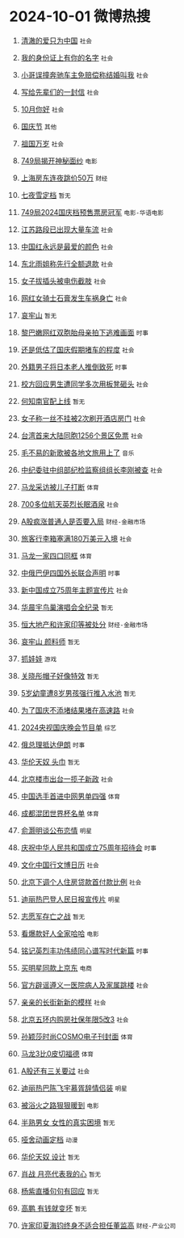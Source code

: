 # 2024-10-01 微博热搜 
1. [清澈的爱只为中国](https://m.weibo.cn/search?containerid=100103type%3D1%26t%3D10%26q%3D%23%E6%B8%85%E6%BE%88%E7%9A%84%E7%88%B1%E5%8F%AA%E4%B8%BA%E4%B8%AD%E5%9B%BD%23&stream_entry_id=51&isnewpage=1&extparam=seat%3D1%26pos%3D0%26stream_entry_id%3D51%26c_type%3D51%26q%3D%2523%25E6%25B8%2585%25E6%25BE%2588%25E7%259A%2584%25E7%2588%25B1%25E5%258F%25AA%25E4%25B8%25BA%25E4%25B8%25AD%25E5%259B%25BD%2523%26cate%3D10103%26filter_type%3Drealtimehot%26dgr%3D0%26display_time%3D1727720892%26pre_seqid%3D17277208923330116169014) `社会` 

2. [我的身份证上有你的名字](https://m.weibo.cn/search?containerid=100103type%3D1%26t%3D10%26q%3D%23%E6%88%91%E7%9A%84%E8%BA%AB%E4%BB%BD%E8%AF%81%E4%B8%8A%E6%9C%89%E4%BD%A0%E7%9A%84%E5%90%8D%E5%AD%97%23&stream_entry_id=31&isnewpage=1&extparam=seat%3D1%26filter_type%3Drealtimehot%26c_type%3D31%26q%3D%2523%25E6%2588%2591%25E7%259A%2584%25E8%25BA%25AB%25E4%25BB%25BD%25E8%25AF%2581%25E4%25B8%258A%25E6%259C%2589%25E4%25BD%25A0%25E7%259A%2584%25E5%2590%258D%25E5%25AD%2597%2523%26cate%3D5001%26realpos%3D1%26pos%3D0%26stream_entry_id%3D31%26dgr%3D0%26band_rank%3D1%26flag%3D2%26lcate%3D5001%26display_time%3D1727720892%26pre_seqid%3D17277208923330116169014) `社会` 

3. [小哥误撞奔驰车主免赔偿称结婚叫我](https://m.weibo.cn/search?containerid=100103type%3D1%26t%3D10%26q%3D%23%E5%B0%8F%E5%93%A5%E8%AF%AF%E6%92%9E%E5%A5%94%E9%A9%B0%E8%BD%A6%E4%B8%BB%E5%85%8D%E8%B5%94%E5%81%BF%E7%A7%B0%E7%BB%93%E5%A9%9A%E5%8F%AB%E6%88%91%23&stream_entry_id=31&isnewpage=1&extparam=seat%3D1%26filter_type%3Drealtimehot%26c_type%3D31%26q%3D%2523%25E5%25B0%258F%25E5%2593%25A5%25E8%25AF%25AF%25E6%2592%259E%25E5%25A5%2594%25E9%25A9%25B0%25E8%25BD%25A6%25E4%25B8%25BB%25E5%2585%258D%25E8%25B5%2594%25E5%2581%25BF%25E7%25A7%25B0%25E7%25BB%2593%25E5%25A9%259A%25E5%258F%25AB%25E6%2588%2591%2523%26cate%3D5001%26realpos%3D2%26pos%3D1%26stream_entry_id%3D31%26dgr%3D0%26band_rank%3D2%26flag%3D0%26lcate%3D5001%26display_time%3D1727720892%26pre_seqid%3D17277208923330116169014) `社会` 

4. [写给先辈们的一封信](https://m.weibo.cn/search?containerid=100103type%3D1%26t%3D10%26q%3D%23%E5%86%99%E7%BB%99%E5%85%88%E8%BE%88%E4%BB%AC%E7%9A%84%E4%B8%80%E5%B0%81%E4%BF%A1%23&stream_entry_id=31&isnewpage=1&extparam=seat%3D1%26filter_type%3Drealtimehot%26c_type%3D31%26q%3D%2523%25E5%2586%2599%25E7%25BB%2599%25E5%2585%2588%25E8%25BE%2588%25E4%25BB%25AC%25E7%259A%2584%25E4%25B8%2580%25E5%25B0%2581%25E4%25BF%25A1%2523%26cate%3D5001%26realpos%3D3%26pos%3D2%26stream_entry_id%3D31%26dgr%3D0%26band_rank%3D3%26flag%3D0%26lcate%3D5001%26display_time%3D1727720892%26pre_seqid%3D17277208923330116169014) `社会` 

5. [10月你好](https://m.weibo.cn/search?containerid=100103type%3D1%26t%3D10%26q%3D%2310%E6%9C%88%E4%BD%A0%E5%A5%BD%23&stream_entry_id=31&isnewpage=1&extparam=seat%3D1%26filter_type%3Drealtimehot%26c_type%3D31%26q%3D%252310%25E6%259C%2588%25E4%25BD%25A0%25E5%25A5%25BD%2523%26cate%3D5001%26realpos%3D4%26pos%3D3%26stream_entry_id%3D31%26dgr%3D0%26band_rank%3D4%26flag%3D0%26lcate%3D5001%26display_time%3D1727720892%26pre_seqid%3D17277208923330116169014) `社会` 

6. [国庆节](https://m.weibo.cn/search?containerid=100103type%3D1%26t%3D10%26q%3D%E5%9B%BD%E5%BA%86%E8%8A%82&stream_entry_id=31&isnewpage=1&extparam=seat%3D1%26filter_type%3Drealtimehot%26c_type%3D31%26q%3D%25E5%259B%25BD%25E5%25BA%2586%25E8%258A%2582%26cate%3D5001%26realpos%3D5%26pos%3D4%26stream_entry_id%3D31%26dgr%3D0%26band_rank%3D5%26flag%3D0%26lcate%3D5001%26display_time%3D1727720892%26pre_seqid%3D17277208923330116169014) `其他` 

7. [祖国万岁](https://m.weibo.cn/search?containerid=100103type%3D1%26t%3D10%26q%3D%23%E7%A5%96%E5%9B%BD%E4%B8%87%E5%B2%81%23&stream_entry_id=31&isnewpage=1&extparam=seat%3D1%26filter_type%3Drealtimehot%26c_type%3D31%26q%3D%2523%25E7%25A5%2596%25E5%259B%25BD%25E4%25B8%2587%25E5%25B2%2581%2523%26cate%3D5001%26realpos%3D6%26pos%3D5%26stream_entry_id%3D31%26dgr%3D0%26band_rank%3D6%26flag%3D0%26lcate%3D5001%26display_time%3D1727720892%26pre_seqid%3D17277208923330116169014) `社会` 

8. [749局揭开神秘面纱](https://m.weibo.cn/search?containerid=100103type%3D1%26t%3D10%26q%3D%23749%E5%B1%80%E6%8F%AD%E5%BC%80%E7%A5%9E%E7%A7%98%E9%9D%A2%E7%BA%B1%23&stream_entry_id=31&isnewpage=1&extparam=seat%3D1%26is_ad_pos%3D1%26c_type%3D31%26lcate%3D5001%26cate%3D5001%26adid%3D257766%26pos%3D6%26stream_entry_id%3D31%26dgr%3D0%26q%3D%2523749%25E5%25B1%2580%25E6%258F%25AD%25E5%25BC%2580%25E7%25A5%259E%25E7%25A7%2598%25E9%259D%25A2%25E7%25BA%25B1%2523%26band_rank%3D7%26topic_ad%3D1%26filter_type%3Drealtimehot%26display_time%3D1727720892%26pre_seqid%3D17277208923330116169014) `电影` 

9. [上海房东连夜跳价50万](https://m.weibo.cn/search?containerid=100103type%3D1%26t%3D10%26q%3D%23%E4%B8%8A%E6%B5%B7%E6%88%BF%E4%B8%9C%E8%BF%9E%E5%A4%9C%E8%B7%B3%E4%BB%B750%E4%B8%87%23&stream_entry_id=31&isnewpage=1&extparam=seat%3D1%26filter_type%3Drealtimehot%26c_type%3D31%26q%3D%2523%25E4%25B8%258A%25E6%25B5%25B7%25E6%2588%25BF%25E4%25B8%259C%25E8%25BF%259E%25E5%25A4%259C%25E8%25B7%25B3%25E4%25BB%25B750%25E4%25B8%2587%2523%26cate%3D5001%26realpos%3D7%26pos%3D7%26stream_entry_id%3D31%26dgr%3D0%26band_rank%3D7%26flag%3D0%26lcate%3D5001%26display_time%3D1727720892%26pre_seqid%3D17277208923330116169014) `财经` 

10. [七夜雪定档](https://m.weibo.cn/search?containerid=100103type%3D1%26t%3D10%26q%3D%23%E4%B8%83%E5%A4%9C%E9%9B%AA%E5%AE%9A%E6%A1%A3%23&stream_entry_id=31&isnewpage=1&extparam=seat%3D1%26filter_type%3Drealtimehot%26c_type%3D31%26q%3D%2523%25E4%25B8%2583%25E5%25A4%259C%25E9%259B%25AA%25E5%25AE%259A%25E6%25A1%25A3%2523%26cate%3D5001%26realpos%3D8%26pos%3D8%26stream_entry_id%3D31%26dgr%3D0%26band_rank%3D8%26flag%3D0%26lcate%3D5001%26display_time%3D1727720892%26pre_seqid%3D17277208923330116169014) `暂无` 

11. [749局2024国庆档预售票房冠军](https://m.weibo.cn/search?containerid=100103type%3D1%26t%3D10%26q%3D%23749%E5%B1%802024%E5%9B%BD%E5%BA%86%E6%A1%A3%E9%A2%84%E5%94%AE%E7%A5%A8%E6%88%BF%E5%86%A0%E5%86%9B%23&stream_entry_id=31&isnewpage=1&extparam=seat%3D1%26filter_type%3Drealtimehot%26c_type%3D31%26q%3D%2523749%25E5%25B1%25802024%25E5%259B%25BD%25E5%25BA%2586%25E6%25A1%25A3%25E9%25A2%2584%25E5%2594%25AE%25E7%25A5%25A8%25E6%2588%25BF%25E5%2586%25A0%25E5%2586%259B%2523%26cate%3D5001%26realpos%3D9%26pos%3D9%26stream_entry_id%3D31%26dgr%3D0%26band_rank%3D9%26flag%3D0%26lcate%3D5001%26display_time%3D1727720892%26pre_seqid%3D17277208923330116169014) `电影-华语电影` 

12. [江苏路段已出现大量车流](https://m.weibo.cn/search?containerid=100103type%3D1%26t%3D10%26q%3D%23%E6%B1%9F%E8%8B%8F%E8%B7%AF%E6%AE%B5%E5%B7%B2%E5%87%BA%E7%8E%B0%E5%A4%A7%E9%87%8F%E8%BD%A6%E6%B5%81%23&stream_entry_id=31&isnewpage=1&extparam=seat%3D1%26filter_type%3Drealtimehot%26c_type%3D31%26q%3D%2523%25E6%25B1%259F%25E8%258B%258F%25E8%25B7%25AF%25E6%25AE%25B5%25E5%25B7%25B2%25E5%2587%25BA%25E7%258E%25B0%25E5%25A4%25A7%25E9%2587%258F%25E8%25BD%25A6%25E6%25B5%2581%2523%26cate%3D5001%26realpos%3D10%26pos%3D10%26stream_entry_id%3D31%26dgr%3D0%26band_rank%3D10%26flag%3D1%26lcate%3D5001%26display_time%3D1727720892%26pre_seqid%3D17277208923330116169014) `社会` 

13. [中国红永远是最爱的颜色](https://m.weibo.cn/search?containerid=100103type%3D1%26t%3D10%26q%3D%23%E4%B8%AD%E5%9B%BD%E7%BA%A2%E6%B0%B8%E8%BF%9C%E6%98%AF%E6%9C%80%E7%88%B1%E7%9A%84%E9%A2%9C%E8%89%B2%23&stream_entry_id=31&isnewpage=1&extparam=seat%3D1%26filter_type%3Drealtimehot%26c_type%3D31%26q%3D%2523%25E4%25B8%25AD%25E5%259B%25BD%25E7%25BA%25A2%25E6%25B0%25B8%25E8%25BF%259C%25E6%2598%25AF%25E6%259C%2580%25E7%2588%25B1%25E7%259A%2584%25E9%25A2%259C%25E8%2589%25B2%2523%26cate%3D5001%26realpos%3D11%26pos%3D11%26stream_entry_id%3D31%26dgr%3D0%26band_rank%3D11%26flag%3D32768%26lcate%3D5001%26display_time%3D1727720892%26pre_seqid%3D17277208923330116169014) `社会` 

14. [东北雨姐称先行全额退款](https://m.weibo.cn/search?containerid=100103type%3D1%26t%3D10%26q%3D%23%E4%B8%9C%E5%8C%97%E9%9B%A8%E5%A7%90%E7%A7%B0%E5%85%88%E8%A1%8C%E5%85%A8%E9%A2%9D%E9%80%80%E6%AC%BE%23&stream_entry_id=31&isnewpage=1&extparam=seat%3D1%26filter_type%3Drealtimehot%26c_type%3D31%26q%3D%2523%25E4%25B8%259C%25E5%258C%2597%25E9%259B%25A8%25E5%25A7%2590%25E7%25A7%25B0%25E5%2585%2588%25E8%25A1%258C%25E5%2585%25A8%25E9%25A2%259D%25E9%2580%2580%25E6%25AC%25BE%2523%26cate%3D5001%26realpos%3D12%26pos%3D12%26stream_entry_id%3D31%26dgr%3D0%26band_rank%3D12%26flag%3D1%26lcate%3D5001%26display_time%3D1727720892%26pre_seqid%3D17277208923330116169014) `社会` 

15. [女子拔插头被电伤截肢](https://m.weibo.cn/search?containerid=100103type%3D1%26t%3D10%26q%3D%23%E5%A5%B3%E5%AD%90%E6%8B%94%E6%8F%92%E5%A4%B4%E8%A2%AB%E7%94%B5%E4%BC%A4%E6%88%AA%E8%82%A2%23&stream_entry_id=31&isnewpage=1&extparam=seat%3D1%26filter_type%3Drealtimehot%26c_type%3D31%26q%3D%2523%25E5%25A5%25B3%25E5%25AD%2590%25E6%258B%2594%25E6%258F%2592%25E5%25A4%25B4%25E8%25A2%25AB%25E7%2594%25B5%25E4%25BC%25A4%25E6%2588%25AA%25E8%2582%25A2%2523%26cate%3D5001%26realpos%3D13%26pos%3D13%26stream_entry_id%3D31%26dgr%3D0%26band_rank%3D13%26flag%3D2%26lcate%3D5001%26display_time%3D1727720892%26pre_seqid%3D17277208923330116169014) `社会` 

16. [网红女骑士石膏发生车祸身亡](https://m.weibo.cn/search?containerid=100103type%3D1%26t%3D10%26q%3D%23%E7%BD%91%E7%BA%A2%E5%A5%B3%E9%AA%91%E5%A3%AB%E7%9F%B3%E8%86%8F%E5%8F%91%E7%94%9F%E8%BD%A6%E7%A5%B8%E8%BA%AB%E4%BA%A1%23&stream_entry_id=31&isnewpage=1&extparam=seat%3D1%26filter_type%3Drealtimehot%26c_type%3D31%26q%3D%2523%25E7%25BD%2591%25E7%25BA%25A2%25E5%25A5%25B3%25E9%25AA%2591%25E5%25A3%25AB%25E7%259F%25B3%25E8%2586%258F%25E5%258F%2591%25E7%2594%259F%25E8%25BD%25A6%25E7%25A5%25B8%25E8%25BA%25AB%25E4%25BA%25A1%2523%26cate%3D5001%26realpos%3D14%26pos%3D14%26stream_entry_id%3D31%26dgr%3D0%26band_rank%3D14%26flag%3D2%26lcate%3D5001%26display_time%3D1727720892%26pre_seqid%3D17277208923330116169014) `社会` 

17. [哀牢山](https://m.weibo.cn/search?containerid=100103type%3D1%26t%3D10%26q%3D%E5%93%80%E7%89%A2%E5%B1%B1&stream_entry_id=31&isnewpage=1&extparam=seat%3D1%26filter_type%3Drealtimehot%26c_type%3D31%26q%3D%25E5%2593%2580%25E7%2589%25A2%25E5%25B1%25B1%26cate%3D5001%26realpos%3D15%26pos%3D15%26stream_entry_id%3D31%26dgr%3D0%26band_rank%3D15%26flag%3D2%26lcate%3D5001%26display_time%3D1727720892%26pre_seqid%3D17277208923330116169014) `暂无` 

18. [黎巴嫩网红双胞胎母亲拍下逃难画面](https://m.weibo.cn/search?containerid=100103type%3D1%26t%3D10%26q%3D%23%E9%BB%8E%E5%B7%B4%E5%AB%A9%E7%BD%91%E7%BA%A2%E5%8F%8C%E8%83%9E%E8%83%8E%E6%AF%8D%E4%BA%B2%E6%8B%8D%E4%B8%8B%E9%80%83%E9%9A%BE%E7%94%BB%E9%9D%A2%23&stream_entry_id=31&isnewpage=1&extparam=seat%3D1%26filter_type%3Drealtimehot%26c_type%3D31%26q%3D%2523%25E9%25BB%258E%25E5%25B7%25B4%25E5%25AB%25A9%25E7%25BD%2591%25E7%25BA%25A2%25E5%258F%258C%25E8%2583%259E%25E8%2583%258E%25E6%25AF%258D%25E4%25BA%25B2%25E6%258B%258D%25E4%25B8%258B%25E9%2580%2583%25E9%259A%25BE%25E7%2594%25BB%25E9%259D%25A2%2523%26cate%3D5001%26realpos%3D16%26pos%3D16%26stream_entry_id%3D31%26dgr%3D0%26band_rank%3D16%26flag%3D0%26lcate%3D5001%26display_time%3D1727720892%26pre_seqid%3D17277208923330116169014) `时事` 

19. [还是低估了国庆假期堵车的程度](https://m.weibo.cn/search?containerid=100103type%3D1%26t%3D10%26q%3D%23%E8%BF%98%E6%98%AF%E4%BD%8E%E4%BC%B0%E4%BA%86%E5%9B%BD%E5%BA%86%E5%81%87%E6%9C%9F%E5%A0%B5%E8%BD%A6%E7%9A%84%E7%A8%8B%E5%BA%A6%23&stream_entry_id=31&isnewpage=1&extparam=seat%3D1%26filter_type%3Drealtimehot%26c_type%3D31%26q%3D%2523%25E8%25BF%2598%25E6%2598%25AF%25E4%25BD%258E%25E4%25BC%25B0%25E4%25BA%2586%25E5%259B%25BD%25E5%25BA%2586%25E5%2581%2587%25E6%259C%259F%25E5%25A0%25B5%25E8%25BD%25A6%25E7%259A%2584%25E7%25A8%258B%25E5%25BA%25A6%2523%26cate%3D5001%26realpos%3D17%26pos%3D17%26stream_entry_id%3D31%26dgr%3D0%26band_rank%3D17%26flag%3D0%26lcate%3D5001%26display_time%3D1727720892%26pre_seqid%3D17277208923330116169014) `社会` 

20. [外籍男子将日本老人推倒致死](https://m.weibo.cn/search?containerid=100103type%3D1%26t%3D10%26q%3D%23%E5%A4%96%E7%B1%8D%E7%94%B7%E5%AD%90%E5%B0%86%E6%97%A5%E6%9C%AC%E8%80%81%E4%BA%BA%E6%8E%A8%E5%80%92%E8%87%B4%E6%AD%BB%23&stream_entry_id=31&isnewpage=1&extparam=seat%3D1%26filter_type%3Drealtimehot%26c_type%3D31%26q%3D%2523%25E5%25A4%2596%25E7%25B1%258D%25E7%2594%25B7%25E5%25AD%2590%25E5%25B0%2586%25E6%2597%25A5%25E6%259C%25AC%25E8%2580%2581%25E4%25BA%25BA%25E6%258E%25A8%25E5%2580%2592%25E8%2587%25B4%25E6%25AD%25BB%2523%26cate%3D5001%26realpos%3D18%26pos%3D18%26stream_entry_id%3D31%26dgr%3D0%26band_rank%3D18%26flag%3D0%26lcate%3D5001%26display_time%3D1727720892%26pre_seqid%3D17277208923330116169014) `时事` 

21. [校方回应男生遭同学多次用板凳砸头](https://m.weibo.cn/search?containerid=100103type%3D1%26t%3D10%26q%3D%23%E6%A0%A1%E6%96%B9%E5%9B%9E%E5%BA%94%E7%94%B7%E7%94%9F%E9%81%AD%E5%90%8C%E5%AD%A6%E5%A4%9A%E6%AC%A1%E7%94%A8%E6%9D%BF%E5%87%B3%E7%A0%B8%E5%A4%B4%23&stream_entry_id=31&isnewpage=1&extparam=seat%3D1%26filter_type%3Drealtimehot%26c_type%3D31%26q%3D%2523%25E6%25A0%25A1%25E6%2596%25B9%25E5%259B%259E%25E5%25BA%2594%25E7%2594%25B7%25E7%2594%259F%25E9%2581%25AD%25E5%2590%258C%25E5%25AD%25A6%25E5%25A4%259A%25E6%25AC%25A1%25E7%2594%25A8%25E6%259D%25BF%25E5%2587%25B3%25E7%25A0%25B8%25E5%25A4%25B4%2523%26cate%3D5001%26realpos%3D19%26pos%3D19%26stream_entry_id%3D31%26dgr%3D0%26band_rank%3D19%26flag%3D0%26lcate%3D5001%26display_time%3D1727720892%26pre_seqid%3D17277208923330116169014) `社会` 

22. [何知南官配上线](https://m.weibo.cn/search?containerid=100103type%3D1%26t%3D10%26q%3D%E4%BD%95%E7%9F%A5%E5%8D%97%E5%AE%98%E9%85%8D%E4%B8%8A%E7%BA%BF&stream_entry_id=31&isnewpage=1&extparam=seat%3D1%26filter_type%3Drealtimehot%26c_type%3D31%26q%3D%25E4%25BD%2595%25E7%259F%25A5%25E5%258D%2597%25E5%25AE%2598%25E9%2585%258D%25E4%25B8%258A%25E7%25BA%25BF%26cate%3D5001%26realpos%3D20%26pos%3D20%26stream_entry_id%3D31%26dgr%3D0%26band_rank%3D20%26flag%3D0%26lcate%3D5001%26display_time%3D1727720892%26pre_seqid%3D17277208923330116169014) `暂无` 

23. [女子称一丝不挂被2次刷开酒店房门](https://m.weibo.cn/search?containerid=100103type%3D1%26t%3D10%26q%3D%23%E5%A5%B3%E5%AD%90%E7%A7%B0%E4%B8%80%E4%B8%9D%E4%B8%8D%E6%8C%82%E8%A2%AB2%E6%AC%A1%E5%88%B7%E5%BC%80%E9%85%92%E5%BA%97%E6%88%BF%E9%97%A8%23&stream_entry_id=31&isnewpage=1&extparam=seat%3D1%26filter_type%3Drealtimehot%26c_type%3D31%26q%3D%2523%25E5%25A5%25B3%25E5%25AD%2590%25E7%25A7%25B0%25E4%25B8%2580%25E4%25B8%259D%25E4%25B8%258D%25E6%258C%2582%25E8%25A2%25AB2%25E6%25AC%25A1%25E5%2588%25B7%25E5%25BC%2580%25E9%2585%2592%25E5%25BA%2597%25E6%2588%25BF%25E9%2597%25A8%2523%26cate%3D5001%26realpos%3D21%26pos%3D21%26stream_entry_id%3D31%26dgr%3D0%26band_rank%3D21%26flag%3D2%26lcate%3D5001%26display_time%3D1727720892%26pre_seqid%3D17277208923330116169014) `社会` 

24. [台湾首来大陆同胞1256个景区免票](https://m.weibo.cn/search?containerid=100103type%3D1%26t%3D10%26q%3D%23%E5%8F%B0%E6%B9%BE%E9%A6%96%E6%9D%A5%E5%A4%A7%E9%99%86%E5%90%8C%E8%83%9E1256%E4%B8%AA%E6%99%AF%E5%8C%BA%E5%85%8D%E7%A5%A8%23&stream_entry_id=31&isnewpage=1&extparam=seat%3D1%26filter_type%3Drealtimehot%26c_type%3D31%26q%3D%2523%25E5%258F%25B0%25E6%25B9%25BE%25E9%25A6%2596%25E6%259D%25A5%25E5%25A4%25A7%25E9%2599%2586%25E5%2590%258C%25E8%2583%259E1256%25E4%25B8%25AA%25E6%2599%25AF%25E5%258C%25BA%25E5%2585%258D%25E7%25A5%25A8%2523%26cate%3D5001%26realpos%3D22%26pos%3D22%26stream_entry_id%3D31%26dgr%3D0%26band_rank%3D22%26flag%3D0%26lcate%3D5001%26display_time%3D1727720892%26pre_seqid%3D17277208923330116169014) `社会` 

25. [毛不易的新歌被各地文旅用上了](https://m.weibo.cn/search?containerid=100103type%3D1%26t%3D10%26q%3D%E6%AF%9B%E4%B8%8D%E6%98%93%E7%9A%84%E6%96%B0%E6%AD%8C%E8%A2%AB%E5%90%84%E5%9C%B0%E6%96%87%E6%97%85%E7%94%A8%E4%B8%8A%E4%BA%86&stream_entry_id=31&isnewpage=1&extparam=seat%3D1%26filter_type%3Drealtimehot%26c_type%3D31%26q%3D%25E6%25AF%259B%25E4%25B8%258D%25E6%2598%2593%25E7%259A%2584%25E6%2596%25B0%25E6%25AD%258C%25E8%25A2%25AB%25E5%2590%2584%25E5%259C%25B0%25E6%2596%2587%25E6%2597%2585%25E7%2594%25A8%25E4%25B8%258A%25E4%25BA%2586%26cate%3D5001%26realpos%3D23%26pos%3D23%26stream_entry_id%3D31%26dgr%3D0%26band_rank%3D23%26flag%3D0%26lcate%3D5001%26display_time%3D1727720892%26pre_seqid%3D17277208923330116169014) `音乐` 

26. [中纪委驻中组部纪检监察组组长李刚被查](https://m.weibo.cn/search?containerid=100103type%3D1%26t%3D10%26q%3D%23%E4%B8%AD%E7%BA%AA%E5%A7%94%E9%A9%BB%E4%B8%AD%E7%BB%84%E9%83%A8%E7%BA%AA%E6%A3%80%E7%9B%91%E5%AF%9F%E7%BB%84%E7%BB%84%E9%95%BF%E6%9D%8E%E5%88%9A%E8%A2%AB%E6%9F%A5%23&stream_entry_id=31&isnewpage=1&extparam=seat%3D1%26filter_type%3Drealtimehot%26c_type%3D31%26q%3D%2523%25E4%25B8%25AD%25E7%25BA%25AA%25E5%25A7%2594%25E9%25A9%25BB%25E4%25B8%25AD%25E7%25BB%2584%25E9%2583%25A8%25E7%25BA%25AA%25E6%25A3%2580%25E7%259B%2591%25E5%25AF%259F%25E7%25BB%2584%25E7%25BB%2584%25E9%2595%25BF%25E6%259D%258E%25E5%2588%259A%25E8%25A2%25AB%25E6%259F%25A5%2523%26cate%3D5001%26realpos%3D24%26pos%3D24%26stream_entry_id%3D31%26dgr%3D0%26band_rank%3D24%26flag%3D0%26lcate%3D5001%26display_time%3D1727720892%26pre_seqid%3D17277208923330116169014) `社会` 

27. [马龙采访被儿子打断](https://m.weibo.cn/search?containerid=100103type%3D1%26t%3D10%26q%3D%23%E9%A9%AC%E9%BE%99%E9%87%87%E8%AE%BF%E8%A2%AB%E5%84%BF%E5%AD%90%E6%89%93%E6%96%AD%23&stream_entry_id=31&isnewpage=1&extparam=seat%3D1%26filter_type%3Drealtimehot%26c_type%3D31%26q%3D%2523%25E9%25A9%25AC%25E9%25BE%2599%25E9%2587%2587%25E8%25AE%25BF%25E8%25A2%25AB%25E5%2584%25BF%25E5%25AD%2590%25E6%2589%2593%25E6%2596%25AD%2523%26cate%3D5001%26realpos%3D25%26pos%3D25%26stream_entry_id%3D31%26dgr%3D0%26band_rank%3D25%26flag%3D0%26lcate%3D5001%26display_time%3D1727720892%26pre_seqid%3D17277208923330116169014) `体育` 

28. [700多位航天英烈长眠酒泉](https://m.weibo.cn/search?containerid=100103type%3D1%26t%3D10%26q%3D%23700%E5%A4%9A%E4%BD%8D%E8%88%AA%E5%A4%A9%E8%8B%B1%E7%83%88%E9%95%BF%E7%9C%A0%E9%85%92%E6%B3%89%23&stream_entry_id=31&isnewpage=1&extparam=seat%3D1%26filter_type%3Drealtimehot%26c_type%3D31%26q%3D%2523700%25E5%25A4%259A%25E4%25BD%258D%25E8%2588%25AA%25E5%25A4%25A9%25E8%258B%25B1%25E7%2583%2588%25E9%2595%25BF%25E7%259C%25A0%25E9%2585%2592%25E6%25B3%2589%2523%26cate%3D5001%26realpos%3D26%26pos%3D26%26stream_entry_id%3D31%26dgr%3D0%26band_rank%3D26%26flag%3D0%26lcate%3D5001%26display_time%3D1727720892%26pre_seqid%3D17277208923330116169014) `社会` 

29. [A股疯涨普通人是否要入局](https://m.weibo.cn/search?containerid=100103type%3D1%26t%3D10%26q%3D%23A%E8%82%A1%E7%96%AF%E6%B6%A8%E6%99%AE%E9%80%9A%E4%BA%BA%E6%98%AF%E5%90%A6%E8%A6%81%E5%85%A5%E5%B1%80%23&stream_entry_id=31&isnewpage=1&extparam=seat%3D1%26filter_type%3Drealtimehot%26c_type%3D31%26q%3D%2523A%25E8%2582%25A1%25E7%2596%25AF%25E6%25B6%25A8%25E6%2599%25AE%25E9%2580%259A%25E4%25BA%25BA%25E6%2598%25AF%25E5%2590%25A6%25E8%25A6%2581%25E5%2585%25A5%25E5%25B1%2580%2523%26cate%3D5001%26realpos%3D27%26pos%3D27%26stream_entry_id%3D31%26dgr%3D0%26band_rank%3D27%26flag%3D0%26lcate%3D5001%26display_time%3D1727720892%26pre_seqid%3D17277208923330116169014) `财经-金融市场` 

30. [旅客行李箱塞满180万美元入境](https://m.weibo.cn/search?containerid=100103type%3D1%26t%3D10%26q%3D%23%E6%97%85%E5%AE%A2%E8%A1%8C%E6%9D%8E%E7%AE%B1%E5%A1%9E%E6%BB%A1180%E4%B8%87%E7%BE%8E%E5%85%83%E5%85%A5%E5%A2%83%23&stream_entry_id=31&isnewpage=1&extparam=seat%3D1%26filter_type%3Drealtimehot%26c_type%3D31%26q%3D%2523%25E6%2597%2585%25E5%25AE%25A2%25E8%25A1%258C%25E6%259D%258E%25E7%25AE%25B1%25E5%25A1%259E%25E6%25BB%25A1180%25E4%25B8%2587%25E7%25BE%258E%25E5%2585%2583%25E5%2585%25A5%25E5%25A2%2583%2523%26cate%3D5001%26realpos%3D28%26pos%3D28%26stream_entry_id%3D31%26dgr%3D0%26band_rank%3D28%26flag%3D0%26lcate%3D5001%26display_time%3D1727720892%26pre_seqid%3D17277208923330116169014) `社会` 

31. [马龙一家四口同框](https://m.weibo.cn/search?containerid=100103type%3D1%26t%3D10%26q%3D%23%E9%A9%AC%E9%BE%99%E4%B8%80%E5%AE%B6%E5%9B%9B%E5%8F%A3%E5%90%8C%E6%A1%86%23&stream_entry_id=31&isnewpage=1&extparam=seat%3D1%26filter_type%3Drealtimehot%26c_type%3D31%26q%3D%2523%25E9%25A9%25AC%25E9%25BE%2599%25E4%25B8%2580%25E5%25AE%25B6%25E5%259B%259B%25E5%258F%25A3%25E5%2590%258C%25E6%25A1%2586%2523%26cate%3D5001%26realpos%3D29%26pos%3D29%26stream_entry_id%3D31%26dgr%3D0%26band_rank%3D29%26flag%3D0%26lcate%3D5001%26display_time%3D1727720892%26pre_seqid%3D17277208923330116169014) `体育` 

32. [中俄巴伊四国外长联合声明](https://m.weibo.cn/search?containerid=100103type%3D1%26t%3D10%26q%3D%23%E4%B8%AD%E4%BF%84%E5%B7%B4%E4%BC%8A%E5%9B%9B%E5%9B%BD%E5%A4%96%E9%95%BF%E8%81%94%E5%90%88%E5%A3%B0%E6%98%8E%23&stream_entry_id=31&isnewpage=1&extparam=seat%3D1%26filter_type%3Drealtimehot%26c_type%3D31%26q%3D%2523%25E4%25B8%25AD%25E4%25BF%2584%25E5%25B7%25B4%25E4%25BC%258A%25E5%259B%259B%25E5%259B%25BD%25E5%25A4%2596%25E9%2595%25BF%25E8%2581%2594%25E5%2590%2588%25E5%25A3%25B0%25E6%2598%258E%2523%26cate%3D5001%26realpos%3D30%26pos%3D30%26stream_entry_id%3D31%26dgr%3D0%26band_rank%3D30%26flag%3D0%26lcate%3D5001%26display_time%3D1727720892%26pre_seqid%3D17277208923330116169014) `时事` 

33. [新中国成立75周年主题宣传片](https://m.weibo.cn/search?containerid=100103type%3D1%26t%3D10%26q%3D%23%E6%96%B0%E4%B8%AD%E5%9B%BD%E6%88%90%E7%AB%8B75%E5%91%A8%E5%B9%B4%E4%B8%BB%E9%A2%98%E5%AE%A3%E4%BC%A0%E7%89%87%23&stream_entry_id=31&isnewpage=1&extparam=seat%3D1%26filter_type%3Drealtimehot%26c_type%3D31%26q%3D%2523%25E6%2596%25B0%25E4%25B8%25AD%25E5%259B%25BD%25E6%2588%2590%25E7%25AB%258B75%25E5%2591%25A8%25E5%25B9%25B4%25E4%25B8%25BB%25E9%25A2%2598%25E5%25AE%25A3%25E4%25BC%25A0%25E7%2589%2587%2523%26cate%3D5001%26realpos%3D31%26pos%3D31%26stream_entry_id%3D31%26dgr%3D0%26band_rank%3D31%26flag%3D1%26lcate%3D5001%26display_time%3D1727720892%26pre_seqid%3D17277208923330116169014) `社会` 

34. [华晨宇鸟巢演唱会全纪录](https://m.weibo.cn/search?containerid=100103type%3D1%26t%3D10%26q%3D%23%E5%8D%8E%E6%99%A8%E5%AE%87%E9%B8%9F%E5%B7%A2%E6%BC%94%E5%94%B1%E4%BC%9A%E5%85%A8%E7%BA%AA%E5%BD%95%23&stream_entry_id=31&isnewpage=1&extparam=seat%3D1%26filter_type%3Drealtimehot%26c_type%3D31%26q%3D%2523%25E5%258D%258E%25E6%2599%25A8%25E5%25AE%2587%25E9%25B8%259F%25E5%25B7%25A2%25E6%25BC%2594%25E5%2594%25B1%25E4%25BC%259A%25E5%2585%25A8%25E7%25BA%25AA%25E5%25BD%2595%2523%26cate%3D5001%26realpos%3D32%26pos%3D32%26stream_entry_id%3D31%26dgr%3D0%26band_rank%3D32%26flag%3D1%26lcate%3D5001%26display_time%3D1727720892%26pre_seqid%3D17277208923330116169014) `暂无` 

35. [恒大地产和许家印等被处分](https://m.weibo.cn/search?containerid=100103type%3D1%26t%3D10%26q%3D%23%E6%81%92%E5%A4%A7%E5%9C%B0%E4%BA%A7%E5%92%8C%E8%AE%B8%E5%AE%B6%E5%8D%B0%E7%AD%89%E8%A2%AB%E5%A4%84%E5%88%86%23&stream_entry_id=31&isnewpage=1&extparam=seat%3D1%26filter_type%3Drealtimehot%26c_type%3D31%26q%3D%2523%25E6%2581%2592%25E5%25A4%25A7%25E5%259C%25B0%25E4%25BA%25A7%25E5%2592%258C%25E8%25AE%25B8%25E5%25AE%25B6%25E5%258D%25B0%25E7%25AD%2589%25E8%25A2%25AB%25E5%25A4%2584%25E5%2588%2586%2523%26cate%3D5001%26realpos%3D33%26pos%3D33%26stream_entry_id%3D31%26dgr%3D0%26band_rank%3D33%26flag%3D0%26lcate%3D5001%26display_time%3D1727720892%26pre_seqid%3D17277208923330116169014) `财经-金融市场` 

36. [哀牢山 颜料师](https://m.weibo.cn/search?containerid=100103type%3D1%26t%3D10%26q%3D%E5%93%80%E7%89%A2%E5%B1%B1+%E9%A2%9C%E6%96%99%E5%B8%88&stream_entry_id=31&isnewpage=1&extparam=seat%3D1%26filter_type%3Drealtimehot%26c_type%3D31%26q%3D%25E5%2593%2580%25E7%2589%25A2%25E5%25B1%25B1%2520%25E9%25A2%259C%25E6%2596%2599%25E5%25B8%2588%26cate%3D5001%26realpos%3D34%26pos%3D34%26stream_entry_id%3D31%26dgr%3D0%26band_rank%3D34%26flag%3D0%26lcate%3D5001%26display_time%3D1727720892%26pre_seqid%3D17277208923330116169014) `暂无` 

37. [抓娃娃](https://m.weibo.cn/search?containerid=100103type%3D1%26t%3D10%26q%3D%E6%8A%93%E5%A8%83%E5%A8%83&stream_entry_id=31&isnewpage=1&extparam=seat%3D1%26filter_type%3Drealtimehot%26c_type%3D31%26q%3D%25E6%258A%2593%25E5%25A8%2583%25E5%25A8%2583%26cate%3D5001%26realpos%3D35%26pos%3D35%26stream_entry_id%3D31%26dgr%3D0%26band_rank%3D35%26flag%3D0%26lcate%3D5001%26display_time%3D1727720892%26pre_seqid%3D17277208923330116169014) `游戏` 

38. [关晓彤帽子好像特效](https://m.weibo.cn/search?containerid=100103type%3D1%26t%3D10%26q%3D%E5%85%B3%E6%99%93%E5%BD%A4%E5%B8%BD%E5%AD%90%E5%A5%BD%E5%83%8F%E7%89%B9%E6%95%88&stream_entry_id=31&isnewpage=1&extparam=seat%3D1%26filter_type%3Drealtimehot%26c_type%3D31%26q%3D%25E5%2585%25B3%25E6%2599%2593%25E5%25BD%25A4%25E5%25B8%25BD%25E5%25AD%2590%25E5%25A5%25BD%25E5%2583%258F%25E7%2589%25B9%25E6%2595%2588%26cate%3D5001%26realpos%3D36%26pos%3D36%26stream_entry_id%3D31%26dgr%3D0%26band_rank%3D36%26flag%3D0%26lcate%3D5001%26display_time%3D1727720892%26pre_seqid%3D17277208923330116169014) `暂无` 

39. [5岁幼童遭8岁男孩强行推入水池](https://m.weibo.cn/search?containerid=100103type%3D1%26t%3D10%26q%3D%235%E5%B2%81%E5%B9%BC%E7%AB%A5%E9%81%AD8%E5%B2%81%E7%94%B7%E5%AD%A9%E5%BC%BA%E8%A1%8C%E6%8E%A8%E5%85%A5%E6%B0%B4%E6%B1%A0%23&stream_entry_id=31&isnewpage=1&extparam=seat%3D1%26filter_type%3Drealtimehot%26c_type%3D31%26q%3D%25235%25E5%25B2%2581%25E5%25B9%25BC%25E7%25AB%25A5%25E9%2581%25AD8%25E5%25B2%2581%25E7%2594%25B7%25E5%25AD%25A9%25E5%25BC%25BA%25E8%25A1%258C%25E6%258E%25A8%25E5%2585%25A5%25E6%25B0%25B4%25E6%25B1%25A0%2523%26cate%3D5001%26realpos%3D37%26pos%3D37%26stream_entry_id%3D31%26dgr%3D0%26band_rank%3D37%26flag%3D0%26lcate%3D5001%26display_time%3D1727720892%26pre_seqid%3D17277208923330116169014) `暂无` 

40. [为了国庆不添堵结果堵在高速路](https://m.weibo.cn/search?containerid=100103type%3D1%26t%3D10%26q%3D%23%E4%B8%BA%E4%BA%86%E5%9B%BD%E5%BA%86%E4%B8%8D%E6%B7%BB%E5%A0%B5%E7%BB%93%E6%9E%9C%E5%A0%B5%E5%9C%A8%E9%AB%98%E9%80%9F%E8%B7%AF%23&stream_entry_id=31&isnewpage=1&extparam=seat%3D1%26filter_type%3Drealtimehot%26c_type%3D31%26q%3D%2523%25E4%25B8%25BA%25E4%25BA%2586%25E5%259B%25BD%25E5%25BA%2586%25E4%25B8%258D%25E6%25B7%25BB%25E5%25A0%25B5%25E7%25BB%2593%25E6%259E%259C%25E5%25A0%25B5%25E5%259C%25A8%25E9%25AB%2598%25E9%2580%259F%25E8%25B7%25AF%2523%26cate%3D5001%26realpos%3D38%26pos%3D38%26stream_entry_id%3D31%26dgr%3D0%26band_rank%3D38%26flag%3D0%26lcate%3D5001%26display_time%3D1727720892%26pre_seqid%3D17277208923330116169014) `社会` 

41. [2024央视国庆晚会节目单](https://m.weibo.cn/search?containerid=100103type%3D1%26t%3D10%26q%3D%232024%E5%A4%AE%E8%A7%86%E5%9B%BD%E5%BA%86%E6%99%9A%E4%BC%9A%E8%8A%82%E7%9B%AE%E5%8D%95%23&stream_entry_id=31&isnewpage=1&extparam=seat%3D1%26filter_type%3Drealtimehot%26c_type%3D31%26q%3D%25232024%25E5%25A4%25AE%25E8%25A7%2586%25E5%259B%25BD%25E5%25BA%2586%25E6%2599%259A%25E4%25BC%259A%25E8%258A%2582%25E7%259B%25AE%25E5%258D%2595%2523%26cate%3D5001%26realpos%3D39%26pos%3D39%26stream_entry_id%3D31%26dgr%3D0%26band_rank%3D39%26flag%3D0%26lcate%3D5001%26display_time%3D1727720892%26pre_seqid%3D17277208923330116169014) `综艺` 

42. [俄总理抵达伊朗](https://m.weibo.cn/search?containerid=100103type%3D1%26t%3D10%26q%3D%23%E4%BF%84%E6%80%BB%E7%90%86%E6%8A%B5%E8%BE%BE%E4%BC%8A%E6%9C%97%23&stream_entry_id=31&isnewpage=1&extparam=seat%3D1%26filter_type%3Drealtimehot%26c_type%3D31%26q%3D%2523%25E4%25BF%2584%25E6%2580%25BB%25E7%2590%2586%25E6%258A%25B5%25E8%25BE%25BE%25E4%25BC%258A%25E6%259C%2597%2523%26cate%3D5001%26realpos%3D40%26pos%3D40%26stream_entry_id%3D31%26dgr%3D0%26band_rank%3D40%26flag%3D1%26lcate%3D5001%26display_time%3D1727720892%26pre_seqid%3D17277208923330116169014) `时事` 

43. [华伦天奴 头巾](https://m.weibo.cn/search?containerid=100103type%3D1%26t%3D10%26q%3D%E5%8D%8E%E4%BC%A6%E5%A4%A9%E5%A5%B4+%E5%A4%B4%E5%B7%BE&stream_entry_id=31&isnewpage=1&extparam=seat%3D1%26filter_type%3Drealtimehot%26c_type%3D31%26q%3D%25E5%258D%258E%25E4%25BC%25A6%25E5%25A4%25A9%25E5%25A5%25B4%2520%25E5%25A4%25B4%25E5%25B7%25BE%26cate%3D5001%26realpos%3D41%26pos%3D41%26stream_entry_id%3D31%26dgr%3D0%26band_rank%3D41%26flag%3D0%26lcate%3D5001%26display_time%3D1727720892%26pre_seqid%3D17277208923330116169014) `暂无` 

44. [北京楼市出台一揽子新政](https://m.weibo.cn/search?containerid=100103type%3D1%26t%3D10%26q%3D%23%E5%8C%97%E4%BA%AC%E6%A5%BC%E5%B8%82%E5%87%BA%E5%8F%B0%E4%B8%80%E6%8F%BD%E5%AD%90%E6%96%B0%E6%94%BF%23&stream_entry_id=31&isnewpage=1&extparam=seat%3D1%26filter_type%3Drealtimehot%26c_type%3D31%26q%3D%2523%25E5%258C%2597%25E4%25BA%25AC%25E6%25A5%25BC%25E5%25B8%2582%25E5%2587%25BA%25E5%258F%25B0%25E4%25B8%2580%25E6%258F%25BD%25E5%25AD%2590%25E6%2596%25B0%25E6%2594%25BF%2523%26cate%3D5001%26realpos%3D42%26pos%3D42%26stream_entry_id%3D31%26dgr%3D0%26band_rank%3D42%26flag%3D0%26lcate%3D5001%26display_time%3D1727720892%26pre_seqid%3D17277208923330116169014) `社会` 

45. [中国选手首进中网男单四强](https://m.weibo.cn/search?containerid=100103type%3D1%26t%3D10%26q%3D%23%E4%B8%AD%E5%9B%BD%E9%80%89%E6%89%8B%E9%A6%96%E8%BF%9B%E4%B8%AD%E7%BD%91%E7%94%B7%E5%8D%95%E5%9B%9B%E5%BC%BA%23&stream_entry_id=31&isnewpage=1&extparam=seat%3D1%26filter_type%3Drealtimehot%26c_type%3D31%26q%3D%2523%25E4%25B8%25AD%25E5%259B%25BD%25E9%2580%2589%25E6%2589%258B%25E9%25A6%2596%25E8%25BF%259B%25E4%25B8%25AD%25E7%25BD%2591%25E7%2594%25B7%25E5%258D%2595%25E5%259B%259B%25E5%25BC%25BA%2523%26cate%3D5001%26realpos%3D43%26pos%3D43%26stream_entry_id%3D31%26dgr%3D0%26band_rank%3D43%26flag%3D0%26lcate%3D5001%26display_time%3D1727720892%26pre_seqid%3D17277208923330116169014) `体育` 

46. [成都混团世界杯名单](https://m.weibo.cn/search?containerid=100103type%3D1%26t%3D10%26q%3D%23%E6%88%90%E9%83%BD%E6%B7%B7%E5%9B%A2%E4%B8%96%E7%95%8C%E6%9D%AF%E5%90%8D%E5%8D%95%23&stream_entry_id=31&isnewpage=1&extparam=seat%3D1%26filter_type%3Drealtimehot%26c_type%3D31%26q%3D%2523%25E6%2588%2590%25E9%2583%25BD%25E6%25B7%25B7%25E5%259B%25A2%25E4%25B8%2596%25E7%2595%258C%25E6%259D%25AF%25E5%2590%258D%25E5%258D%2595%2523%26cate%3D5001%26realpos%3D44%26pos%3D44%26stream_entry_id%3D31%26dgr%3D0%26band_rank%3D44%26flag%3D0%26lcate%3D5001%26display_time%3D1727720892%26pre_seqid%3D17277208923330116169014) `体育` 

47. [俞灏明谈公布恋情](https://m.weibo.cn/search?containerid=100103type%3D1%26t%3D10%26q%3D%23%E4%BF%9E%E7%81%8F%E6%98%8E%E8%B0%88%E5%85%AC%E5%B8%83%E6%81%8B%E6%83%85%23&stream_entry_id=31&isnewpage=1&extparam=seat%3D1%26filter_type%3Drealtimehot%26c_type%3D31%26q%3D%2523%25E4%25BF%259E%25E7%2581%258F%25E6%2598%258E%25E8%25B0%2588%25E5%2585%25AC%25E5%25B8%2583%25E6%2581%258B%25E6%2583%2585%2523%26cate%3D5001%26realpos%3D45%26pos%3D45%26stream_entry_id%3D31%26dgr%3D0%26band_rank%3D45%26flag%3D0%26lcate%3D5001%26display_time%3D1727720892%26pre_seqid%3D17277208923330116169014) `明星` 

48. [庆祝中华人民共和国成立75周年招待会](https://m.weibo.cn/search?containerid=100103type%3D1%26t%3D10%26q%3D%23%E5%BA%86%E7%A5%9D%E4%B8%AD%E5%8D%8E%E4%BA%BA%E6%B0%91%E5%85%B1%E5%92%8C%E5%9B%BD%E6%88%90%E7%AB%8B75%E5%91%A8%E5%B9%B4%E6%8B%9B%E5%BE%85%E4%BC%9A%23&stream_entry_id=31&isnewpage=1&extparam=seat%3D1%26filter_type%3Drealtimehot%26c_type%3D31%26q%3D%2523%25E5%25BA%2586%25E7%25A5%259D%25E4%25B8%25AD%25E5%258D%258E%25E4%25BA%25BA%25E6%25B0%2591%25E5%2585%25B1%25E5%2592%258C%25E5%259B%25BD%25E6%2588%2590%25E7%25AB%258B75%25E5%2591%25A8%25E5%25B9%25B4%25E6%258B%259B%25E5%25BE%2585%25E4%25BC%259A%2523%26cate%3D5001%26realpos%3D46%26pos%3D46%26stream_entry_id%3D31%26dgr%3D0%26band_rank%3D46%26flag%3D0%26lcate%3D5001%26display_time%3D1727720892%26pre_seqid%3D17277208923330116169014) `时事` 

49. [文化中国行文博日历](https://m.weibo.cn/search?containerid=100103type%3D1%26t%3D10%26q%3D%23%E6%96%87%E5%8C%96%E4%B8%AD%E5%9B%BD%E8%A1%8C%E6%96%87%E5%8D%9A%E6%97%A5%E5%8E%86%23&stream_entry_id=31&isnewpage=1&extparam=seat%3D1%26filter_type%3Drealtimehot%26c_type%3D31%26q%3D%2523%25E6%2596%2587%25E5%258C%2596%25E4%25B8%25AD%25E5%259B%25BD%25E8%25A1%258C%25E6%2596%2587%25E5%258D%259A%25E6%2597%25A5%25E5%258E%2586%2523%26cate%3D5001%26realpos%3D47%26pos%3D47%26stream_entry_id%3D31%26dgr%3D0%26band_rank%3D47%26flag%3D0%26lcate%3D5001%26display_time%3D1727720892%26pre_seqid%3D17277208923330116169014) `社会` 

50. [北京下调个人住房贷款首付款比例](https://m.weibo.cn/search?containerid=100103type%3D1%26t%3D10%26q%3D%23%E5%8C%97%E4%BA%AC%E4%B8%8B%E8%B0%83%E4%B8%AA%E4%BA%BA%E4%BD%8F%E6%88%BF%E8%B4%B7%E6%AC%BE%E9%A6%96%E4%BB%98%E6%AC%BE%E6%AF%94%E4%BE%8B%23&stream_entry_id=31&isnewpage=1&extparam=seat%3D1%26filter_type%3Drealtimehot%26c_type%3D31%26q%3D%2523%25E5%258C%2597%25E4%25BA%25AC%25E4%25B8%258B%25E8%25B0%2583%25E4%25B8%25AA%25E4%25BA%25BA%25E4%25BD%258F%25E6%2588%25BF%25E8%25B4%25B7%25E6%25AC%25BE%25E9%25A6%2596%25E4%25BB%2598%25E6%25AC%25BE%25E6%25AF%2594%25E4%25BE%258B%2523%26cate%3D5001%26realpos%3D48%26pos%3D48%26stream_entry_id%3D31%26dgr%3D0%26band_rank%3D48%26flag%3D0%26lcate%3D5001%26display_time%3D1727720892%26pre_seqid%3D17277208923330116169014) `社会` 

51. [迪丽热巴登人民日报宣传片](https://m.weibo.cn/search?containerid=100103type%3D1%26t%3D10%26q%3D%23%E8%BF%AA%E4%B8%BD%E7%83%AD%E5%B7%B4%E7%99%BB%E4%BA%BA%E6%B0%91%E6%97%A5%E6%8A%A5%E5%AE%A3%E4%BC%A0%E7%89%87%23&stream_entry_id=31&isnewpage=1&extparam=seat%3D1%26filter_type%3Drealtimehot%26c_type%3D31%26q%3D%2523%25E8%25BF%25AA%25E4%25B8%25BD%25E7%2583%25AD%25E5%25B7%25B4%25E7%2599%25BB%25E4%25BA%25BA%25E6%25B0%2591%25E6%2597%25A5%25E6%258A%25A5%25E5%25AE%25A3%25E4%25BC%25A0%25E7%2589%2587%2523%26cate%3D5001%26realpos%3D49%26pos%3D49%26stream_entry_id%3D31%26dgr%3D0%26band_rank%3D49%26flag%3D0%26lcate%3D5001%26display_time%3D1727720892%26pre_seqid%3D17277208923330116169014) `明星` 

52. [志愿军存亡之战](https://m.weibo.cn/search?containerid=100103type%3D1%26t%3D10%26q%3D%E5%BF%97%E6%84%BF%E5%86%9B%E5%AD%98%E4%BA%A1%E4%B9%8B%E6%88%98&stream_entry_id=31&isnewpage=1&extparam=seat%3D1%26filter_type%3Drealtimehot%26c_type%3D31%26q%3D%25E5%25BF%2597%25E6%2584%25BF%25E5%2586%259B%25E5%25AD%2598%25E4%25BA%25A1%25E4%25B9%258B%25E6%2588%2598%26cate%3D5001%26realpos%3D50%26pos%3D50%26stream_entry_id%3D31%26dgr%3D0%26band_rank%3D50%26flag%3D0%26lcate%3D5001%26display_time%3D1727720892%26pre_seqid%3D17277208923330116169014) `暂无` 

53. [看爆款好人全家哈哈](https://m.weibo.cn/search?containerid=100103type%3D1%26t%3D10%26q%3D%23%E7%9C%8B%E7%88%86%E6%AC%BE%E5%A5%BD%E4%BA%BA%E5%85%A8%E5%AE%B6%E5%93%88%E5%93%88%23&stream_entry_id=31&isnewpage=1&extparam=seat%3D1%26q%3D%2523%25E7%259C%258B%25E7%2588%2586%25E6%25AC%25BE%25E5%25A5%25BD%25E4%25BA%25BA%25E5%2585%25A8%25E5%25AE%25B6%25E5%2593%2588%25E5%2593%2588%2523%26band_rank%3D7%26adid%3D257764%26pos%3D6%26filter_type%3Drealtimehot%26dgr%3D0%26c_type%3D31%26lcate%3D5001%26is_ad_pos%3D1%26cate%3D5001%26stream_entry_id%3D31%26topic_ad%3D1%26display_time%3D1727720876%26pre_seqid%3D17277208763200115767774) `电影` 

54. [铭记英烈丰功伟绩同心谱写时代新篇](https://m.weibo.cn/search?containerid=100103type%3D1%26t%3D10%26q%3D%23%E9%93%AD%E8%AE%B0%E8%8B%B1%E7%83%88%E4%B8%B0%E5%8A%9F%E4%BC%9F%E7%BB%A9%E5%90%8C%E5%BF%83%E8%B0%B1%E5%86%99%E6%97%B6%E4%BB%A3%E6%96%B0%E7%AF%87%23&stream_entry_id=51&isnewpage=1&extparam=seat%3D1%26cate%3D10103%26filter_type%3Drealtimehot%26pos%3D0%26stream_entry_id%3D51%26c_type%3D51%26q%3D%2523%25E9%2593%25AD%25E8%25AE%25B0%25E8%258B%25B1%25E7%2583%2588%25E4%25B8%25B0%25E5%258A%259F%25E4%25BC%259F%25E7%25BB%25A9%25E5%2590%258C%25E5%25BF%2583%25E8%25B0%25B1%25E5%2586%2599%25E6%2597%25B6%25E4%25BB%25A3%25E6%2596%25B0%25E7%25AF%2587%2523%26dgr%3D0%26display_time%3D1727720861%26pre_seqid%3D17277208613220115860966) `时事` 

55. [买明星同款上京东](https://m.weibo.cn/search?containerid=100103type%3D1%26t%3D10%26q%3D%23%E4%B9%B0%E6%98%8E%E6%98%9F%E5%90%8C%E6%AC%BE%E4%B8%8A%E4%BA%AC%E4%B8%9C%23&stream_entry_id=31&isnewpage=1&extparam=seat%3D1%26lcate%3D5001%26filter_type%3Drealtimehot%26c_type%3D31%26q%3D%2523%25E4%25B9%25B0%25E6%2598%258E%25E6%2598%259F%25E5%2590%258C%25E6%25AC%25BE%25E4%25B8%258A%25E4%25BA%25AC%25E4%25B8%259C%2523%26dgr%3D0%26cate%3D5001%26topic_ad%3D1%26pos%3D3%26is_ad_pos%3D1%26adid%3D258221%26band_rank%3D4%26stream_entry_id%3D31%26display_time%3D1727720861%26pre_seqid%3D17277208613220115860966) `电商` 

56. [官方辟谣遵义一医院病人及家属跳楼](https://m.weibo.cn/search?containerid=100103type%3D1%26t%3D10%26q%3D%23%E5%AE%98%E6%96%B9%E8%BE%9F%E8%B0%A3%E9%81%B5%E4%B9%89%E4%B8%80%E5%8C%BB%E9%99%A2%E7%97%85%E4%BA%BA%E5%8F%8A%E5%AE%B6%E5%B1%9E%E8%B7%B3%E6%A5%BC%23&stream_entry_id=31&isnewpage=1&extparam=seat%3D1%26filter_type%3Drealtimehot%26c_type%3D31%26lcate%3D5001%26cate%3D5001%26adid%3D258050%26pos%3D7%26stream_entry_id%3D31%26dgr%3D0%26is_ad_pos%3D1%26q%3D%2523%25E5%25AE%2598%25E6%2596%25B9%25E8%25BE%259F%25E8%25B0%25A3%25E9%2581%25B5%25E4%25B9%2589%25E4%25B8%2580%25E5%258C%25BB%25E9%2599%25A2%25E7%2597%2585%25E4%25BA%25BA%25E5%258F%258A%25E5%25AE%25B6%25E5%25B1%259E%25E8%25B7%25B3%25E6%25A5%25BC%2523%26band_rank%3D7%26display_time%3D1727720830%26pre_seqid%3D172772083087101161704156) `社会` 

57. [亲亲的长街新新的模样](https://m.weibo.cn/search?containerid=100103type%3D1%26t%3D10%26q%3D%23%E4%BA%B2%E4%BA%B2%E7%9A%84%E9%95%BF%E8%A1%97%E6%96%B0%E6%96%B0%E7%9A%84%E6%A8%A1%E6%A0%B7%23&stream_entry_id=31&isnewpage=1&extparam=seat%3D1%26cate%3D5001%26dgr%3D0%26flag%3D0%26stream_entry_id%3D31%26realpos%3D3%26pos%3D2%26q%3D%2523%25E4%25BA%25B2%25E4%25BA%25B2%25E7%259A%2584%25E9%2595%25BF%25E8%25A1%2597%25E6%2596%25B0%25E6%2596%25B0%25E7%259A%2584%25E6%25A8%25A1%25E6%25A0%25B7%2523%26lcate%3D5001%26band_rank%3D3%26c_type%3D31%26filter_type%3Drealtimehot%26display_time%3D1727716756%26pre_seqid%3D17277167566460412285316) `社会` 

58. [北京五环内购房社保年限5改3](https://m.weibo.cn/search?containerid=100103type%3D1%26t%3D10%26q%3D%23%E5%8C%97%E4%BA%AC%E4%BA%94%E7%8E%AF%E5%86%85%E8%B4%AD%E6%88%BF%E7%A4%BE%E4%BF%9D%E5%B9%B4%E9%99%905%E6%94%B93%23&stream_entry_id=31&isnewpage=1&extparam=seat%3D1%26cate%3D5001%26dgr%3D0%26flag%3D0%26stream_entry_id%3D31%26realpos%3D42%26pos%3D42%26q%3D%2523%25E5%258C%2597%25E4%25BA%25AC%25E4%25BA%2594%25E7%258E%25AF%25E5%2586%2585%25E8%25B4%25AD%25E6%2588%25BF%25E7%25A4%25BE%25E4%25BF%259D%25E5%25B9%25B4%25E9%2599%25905%25E6%2594%25B93%2523%26lcate%3D5001%26band_rank%3D42%26c_type%3D31%26filter_type%3Drealtimehot%26display_time%3D1727716756%26pre_seqid%3D17277167566460412285316) `社会` 

59. [孙颖莎时尚COSMO电子刊封面](https://m.weibo.cn/search?containerid=100103type%3D1%26t%3D10%26q%3D%23%E5%AD%99%E9%A2%96%E8%8E%8E%E6%97%B6%E5%B0%9ACOSMO%E7%94%B5%E5%AD%90%E5%88%8A%E5%B0%81%E9%9D%A2%23&stream_entry_id=31&isnewpage=1&extparam=seat%3D1%26cate%3D5001%26dgr%3D0%26flag%3D1%26stream_entry_id%3D31%26realpos%3D43%26pos%3D43%26q%3D%2523%25E5%25AD%2599%25E9%25A2%2596%25E8%258E%258E%25E6%2597%25B6%25E5%25B0%259ACOSMO%25E7%2594%25B5%25E5%25AD%2590%25E5%2588%258A%25E5%25B0%2581%25E9%259D%25A2%2523%26lcate%3D5001%26band_rank%3D43%26c_type%3D31%26filter_type%3Drealtimehot%26display_time%3D1727716756%26pre_seqid%3D17277167566460412285316) `体育` 

60. [马龙3比0皮切福德](https://m.weibo.cn/search?containerid=100103type%3D1%26t%3D10%26q%3D%23%E9%A9%AC%E9%BE%993%E6%AF%940%E7%9A%AE%E5%88%87%E7%A6%8F%E5%BE%B7%23&stream_entry_id=31&isnewpage=1&extparam=seat%3D1%26cate%3D5001%26dgr%3D0%26flag%3D0%26stream_entry_id%3D31%26realpos%3D45%26pos%3D45%26q%3D%2523%25E9%25A9%25AC%25E9%25BE%25993%25E6%25AF%25940%25E7%259A%25AE%25E5%2588%2587%25E7%25A6%258F%25E5%25BE%25B7%2523%26lcate%3D5001%26band_rank%3D45%26c_type%3D31%26filter_type%3Drealtimehot%26display_time%3D1727716756%26pre_seqid%3D17277167566460412285316) `体育` 

61. [A股还有三关要过](https://m.weibo.cn/search?containerid=100103type%3D1%26t%3D10%26q%3D%23A%E8%82%A1%E8%BF%98%E6%9C%89%E4%B8%89%E5%85%B3%E8%A6%81%E8%BF%87%23&stream_entry_id=31&isnewpage=1&extparam=seat%3D1%26cate%3D5001%26dgr%3D0%26flag%3D0%26stream_entry_id%3D31%26realpos%3D46%26pos%3D46%26q%3D%2523A%25E8%2582%25A1%25E8%25BF%2598%25E6%259C%2589%25E4%25B8%2589%25E5%2585%25B3%25E8%25A6%2581%25E8%25BF%2587%2523%26lcate%3D5001%26band_rank%3D46%26c_type%3D31%26filter_type%3Drealtimehot%26display_time%3D1727716756%26pre_seqid%3D17277167566460412285316) `社会` 

62. [迪丽热巴陈飞宇慕胥辞情侣装](https://m.weibo.cn/search?containerid=100103type%3D1%26t%3D10%26q%3D%23%E8%BF%AA%E4%B8%BD%E7%83%AD%E5%B7%B4%E9%99%88%E9%A3%9E%E5%AE%87%E6%85%95%E8%83%A5%E8%BE%9E%E6%83%85%E4%BE%A3%E8%A3%85%23&stream_entry_id=31&isnewpage=1&extparam=seat%3D1%26cate%3D5001%26dgr%3D0%26flag%3D0%26stream_entry_id%3D31%26realpos%3D49%26pos%3D49%26q%3D%2523%25E8%25BF%25AA%25E4%25B8%25BD%25E7%2583%25AD%25E5%25B7%25B4%25E9%2599%2588%25E9%25A3%259E%25E5%25AE%2587%25E6%2585%2595%25E8%2583%25A5%25E8%25BE%259E%25E6%2583%2585%25E4%25BE%25A3%25E8%25A3%2585%2523%26lcate%3D5001%26band_rank%3D49%26c_type%3D31%26filter_type%3Drealtimehot%26display_time%3D1727716756%26pre_seqid%3D17277167566460412285316) `明星` 

63. [被浴火之路狠狠暖到](https://m.weibo.cn/search?containerid=100103type%3D1%26t%3D10%26q%3D%23%E8%A2%AB%E6%B5%B4%E7%81%AB%E4%B9%8B%E8%B7%AF%E7%8B%A0%E7%8B%A0%E6%9A%96%E5%88%B0%23&stream_entry_id=31&isnewpage=1&extparam=seat%3D1%26dgr%3D0%26adid%3D258069%26filter_type%3Drealtimehot%26c_type%3D31%26pos%3D6%26cate%3D5001%26topic_ad%3D1%26band_rank%3D7%26stream_entry_id%3D31%26lcate%3D5001%26is_ad_pos%3D1%26q%3D%2523%25E8%25A2%25AB%25E6%25B5%25B4%25E7%2581%25AB%25E4%25B9%258B%25E8%25B7%25AF%25E7%258B%25A0%25E7%258B%25A0%25E6%259A%2596%25E5%2588%25B0%2523%26display_time%3D1727716708%26pre_seqid%3D172771670801501165416124) `电影` 

64. [半熟男女 女性的真实困境](https://m.weibo.cn/search?containerid=100103type%3D1%26t%3D10%26q%3D%E5%8D%8A%E7%86%9F%E7%94%B7%E5%A5%B3+%E5%A5%B3%E6%80%A7%E7%9A%84%E7%9C%9F%E5%AE%9E%E5%9B%B0%E5%A2%83&stream_entry_id=31&isnewpage=1&extparam=seat%3D1%26cate%3D5001%26flag%3D0%26stream_entry_id%3D31%26realpos%3D37%26pos%3D36%26lcate%3D5001%26filter_type%3Drealtimehot%26band_rank%3D37%26c_type%3D31%26q%3D%25E5%258D%258A%25E7%2586%259F%25E7%2594%25B7%25E5%25A5%25B3%2520%25E5%25A5%25B3%25E6%2580%25A7%25E7%259A%2584%25E7%259C%259F%25E5%25AE%259E%25E5%259B%25B0%25E5%25A2%2583%26dgr%3D0%26display_time%3D1727713580%26pre_seqid%3D172771358049301172827105) `暂无` 

65. [哑舍动画定档](https://m.weibo.cn/search?containerid=100103type%3D1%26t%3D10%26q%3D%23%E5%93%91%E8%88%8D%E5%8A%A8%E7%94%BB%E5%AE%9A%E6%A1%A3%23&stream_entry_id=31&isnewpage=1&extparam=seat%3D1%26cate%3D5001%26flag%3D0%26stream_entry_id%3D31%26realpos%3D38%26pos%3D37%26lcate%3D5001%26filter_type%3Drealtimehot%26band_rank%3D38%26c_type%3D31%26q%3D%2523%25E5%2593%2591%25E8%2588%258D%25E5%258A%25A8%25E7%2594%25BB%25E5%25AE%259A%25E6%25A1%25A3%2523%26dgr%3D0%26display_time%3D1727713580%26pre_seqid%3D172771358049301172827105) `动漫` 

66. [华伦天奴 设计](https://m.weibo.cn/search?containerid=100103type%3D1%26t%3D10%26q%3D%E5%8D%8E%E4%BC%A6%E5%A4%A9%E5%A5%B4+%E8%AE%BE%E8%AE%A1&stream_entry_id=31&isnewpage=1&extparam=seat%3D1%26cate%3D5001%26flag%3D0%26stream_entry_id%3D31%26realpos%3D40%26pos%3D39%26lcate%3D5001%26filter_type%3Drealtimehot%26band_rank%3D40%26c_type%3D31%26q%3D%25E5%258D%258E%25E4%25BC%25A6%25E5%25A4%25A9%25E5%25A5%25B4%2520%25E8%25AE%25BE%25E8%25AE%25A1%26dgr%3D0%26display_time%3D1727713580%26pre_seqid%3D172771358049301172827105) `暂无` 

67. [肖战 月亮代表我的心](https://m.weibo.cn/search?containerid=100103type%3D1%26t%3D10%26q%3D%E8%82%96%E6%88%98+%E6%9C%88%E4%BA%AE%E4%BB%A3%E8%A1%A8%E6%88%91%E7%9A%84%E5%BF%83&stream_entry_id=31&isnewpage=1&extparam=seat%3D1%26cate%3D5001%26flag%3D0%26stream_entry_id%3D31%26realpos%3D43%26pos%3D42%26lcate%3D5001%26filter_type%3Drealtimehot%26band_rank%3D43%26c_type%3D31%26q%3D%25E8%2582%2596%25E6%2588%2598%2520%25E6%259C%2588%25E4%25BA%25AE%25E4%25BB%25A3%25E8%25A1%25A8%25E6%2588%2591%25E7%259A%2584%25E5%25BF%2583%26dgr%3D0%26display_time%3D1727713580%26pre_seqid%3D172771358049301172827105) `暂无` 

68. [杨紫直播句句有回应](https://m.weibo.cn/search?containerid=100103type%3D1%26t%3D10%26q%3D%E6%9D%A8%E7%B4%AB%E7%9B%B4%E6%92%AD%E5%8F%A5%E5%8F%A5%E6%9C%89%E5%9B%9E%E5%BA%94&stream_entry_id=31&isnewpage=1&extparam=seat%3D1%26cate%3D5001%26flag%3D0%26stream_entry_id%3D31%26realpos%3D45%26pos%3D44%26lcate%3D5001%26filter_type%3Drealtimehot%26band_rank%3D45%26c_type%3D31%26q%3D%25E6%259D%25A8%25E7%25B4%25AB%25E7%259B%25B4%25E6%2592%25AD%25E5%258F%25A5%25E5%258F%25A5%25E6%259C%2589%25E5%259B%259E%25E5%25BA%2594%26dgr%3D0%26display_time%3D1727713580%26pre_seqid%3D172771358049301172827105) `暂无` 

69. [高鹏 有钱就变坏](https://m.weibo.cn/search?containerid=100103type%3D1%26t%3D10%26q%3D%E9%AB%98%E9%B9%8F+%E6%9C%89%E9%92%B1%E5%B0%B1%E5%8F%98%E5%9D%8F&stream_entry_id=31&isnewpage=1&extparam=seat%3D1%26cate%3D5001%26flag%3D0%26stream_entry_id%3D31%26realpos%3D47%26pos%3D46%26lcate%3D5001%26filter_type%3Drealtimehot%26band_rank%3D47%26c_type%3D31%26q%3D%25E9%25AB%2598%25E9%25B9%258F%2520%25E6%259C%2589%25E9%2592%25B1%25E5%25B0%25B1%25E5%258F%2598%25E5%259D%258F%26dgr%3D0%26display_time%3D1727713580%26pre_seqid%3D172771358049301172827105) `暂无` 

70. [许家印夏海钧终身不适合担任董监高](https://m.weibo.cn/search?containerid=100103type%3D1%26t%3D10%26q%3D%23%E8%AE%B8%E5%AE%B6%E5%8D%B0%E5%A4%8F%E6%B5%B7%E9%92%A7%E7%BB%88%E8%BA%AB%E4%B8%8D%E9%80%82%E5%90%88%E6%8B%85%E4%BB%BB%E8%91%A3%E7%9B%91%E9%AB%98%23&stream_entry_id=31&isnewpage=1&extparam=seat%3D1%26cate%3D5001%26flag%3D1%26stream_entry_id%3D31%26realpos%3D48%26pos%3D47%26lcate%3D5001%26filter_type%3Drealtimehot%26band_rank%3D48%26c_type%3D31%26q%3D%2523%25E8%25AE%25B8%25E5%25AE%25B6%25E5%258D%25B0%25E5%25A4%258F%25E6%25B5%25B7%25E9%2592%25A7%25E7%25BB%2588%25E8%25BA%25AB%25E4%25B8%258D%25E9%2580%2582%25E5%2590%2588%25E6%258B%2585%25E4%25BB%25BB%25E8%2591%25A3%25E7%259B%2591%25E9%25AB%2598%2523%26dgr%3D0%26display_time%3D1727713580%26pre_seqid%3D172771358049301172827105) `财经-产业公司` 
